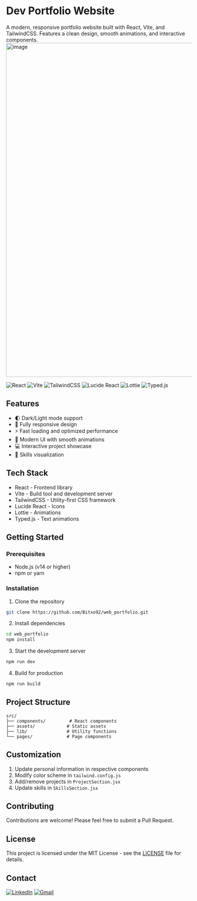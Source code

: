 # Dev Portfolio Website

A modern, responsive portfolio website built with React, Vite, and TailwindCSS. Features a clean design, smooth animations, and interactive components.
<img width="1899" height="905" alt="image" src="https://github.com/user-attachments/assets/7c2b44b8-9656-40ab-9f24-d42bd7fbd93c" />


![React](https://img.shields.io/badge/Built_with-React-61DAFB?logo=react&logoColor=white)
![Vite](https://img.shields.io/badge/Built_with-Vite-646CFF?logo=vite&logoColor=white)
![TailwindCSS](https://img.shields.io/badge/Styled_with-TailwindCSS-38B2AC?logo=tailwind-css&logoColor=white)
![Lucide React](https://img.shields.io/badge/Icons-Lucide_React-0A0A0A?logo=lucide&logoColor=white)
![Lottie](https://img.shields.io/badge/Animations-Lottie-00DDB3?logo=lottie&logoColor=white)
![Typed.js](https://img.shields.io/badge/Text_Animations-Typed.js-FF4088?logo=javascript&logoColor=white)

## Features

- 🌓 Dark/Light mode support
- 📱 Fully responsive design
- ⚡ Fast loading and optimized performance
- 🎨 Modern UI with smooth animations
- 💻 Interactive project showcase
- 🎯 Skills visualization

## Tech Stack

- React - Frontend library
- Vite - Build tool and development server
- TailwindCSS - Utility-first CSS framework
- Lucide React - Icons
- Lottie - Animations
- Typed.js - Text animations

## Getting Started

### Prerequisites

- Node.js (v14 or higher)
- npm or yarn

### Installation

1. Clone the repository

```bash
git clone https://github.com/Bitxo92/web_portfolio.git
```

2. Install dependencies

```bash
cd web_portfolio
npm install
```

3. Start the development server

```bash
npm run dev
```

4. Build for production

```bash
npm run build
```

## Project Structure

```
src/
├── components/         # React components
├── assets/            # Static assets
├── lib/               # Utility functions
└── pages/             # Page components
```

## Customization

1. Update personal information in respective components
2. Modify color scheme in `tailwind.config.js`
3. Add/remove projects in `ProjectSection.jsx`
4. Update skills in `SkillsSection.jsx`

## Contributing

Contributions are welcome! Please feel free to submit a Pull Request.

## License

This project is licensed under the MIT License - see the [LICENSE](LICENSE) file for details.

## Contact

[![LinkedIn](https://img.shields.io/badge/LinkedIn-0077B5?style=for-the-badge&logo=linkedin&logoColor=white)](https://www.linkedin.com/in/alejandro-m-pati%C3%B1o-garcia-41b000309/)
[![Gmail](https://img.shields.io/badge/Gmail-D14836?style=for-the-badge&logo=gmail&logoColor=white)](mailto:alexpatino1992@gmail.com)
